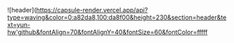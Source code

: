 ![header](https://capsule-render.vercel.app/api?type=waving&color=0:a82da8,100:da8f00&height=230&section=header&text=yun-hw'github&fontAlign=70&fontAlignY=40&fontSize=60&fontColor=fffff
